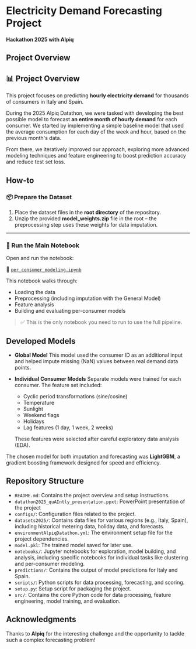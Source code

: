 # Electricity Demand Forecasting Project
**Hackathon 2025 with Alpiq**

## Project Overview

## 📊 Project Overview

This project focuses on predicting **hourly electricity demand** for thousands of consumers in Italy and Spain.

During the 2025 Alpiq Datathon, we were tasked with developing the best possible model to forecast **an entire month of hourly demand** for each consumer. We started by implementing a simple baseline model that used the average consumption for each day of the week and hour, based on the previous month's data.

From there, we iteratively improved our approach, exploring more advanced modeling techniques and feature engineering to boost prediction accuracy and reduce test set loss.


## How-to

### 📦 Prepare the Dataset

1. Place the dataset files in the **root directory** of the repository.
2. Unzip the provided **model_weights.zip** file in the root – the preprocessing step uses these weights for data imputation.

---

### 🚀 Run the Main Notebook

Open and run the notebook:

📓 [`per_consumer_modeling.ipynb`](./per_consumer_modeling.ipynb)

This notebook walks through:

- Loading the data
- Preprocessing (including imputation with the General Model)
- Feature analysis
- Building and evaluating per-consumer models

> ✅ This is the only notebook you need to run to use the full pipeline.

## Developed Models

- **Global Model**
  This model used the consumer ID as an additional input and helped impute missing (NaN) values between real demand data points.

- **Individual Consumer Models**
  Separate models were trained for each consumer. The feature set included:
  - Cyclic period transformations (sine/cosine)
  - Temperature
  - Sunlight
  - Weekend flags
  - Holidays
  - Lag features (1 day, 1 week, 2 weeks)

  These features were selected after careful exploratory data analysis (EDA).

The chosen model for both imputation and forecasting was **LightGBM**, a gradient boosting framework designed for speed and efficiency.

## Repository Structure

- `README.md`: Contains the project overview and setup instructions.
- `datathon2025_quAIntly_presentation.ppxt`: PowerPoint presentation of the project
- `configs/`: Configuration files related to the project.
- `datasets2025/`: Contains data files for various regions (e.g., Italy, Spain), including historical metering data, holiday data, and forecasts.
- `environmentAlpiqDatathon.yml`: The environment setup file for the project dependencies.
- `model.pkl`: The trained model saved for later use.
- `notebooks/`: Jupyter notebooks for exploration, model building, and analysis, including specific notebooks for individual tasks like clustering and per-consumer modeling.
- `predictions/`: Contains the output of model predictions for Italy and Spain.
- `scripts/`: Python scripts for data processing, forecasting, and scoring.
- `setup.py`: Setup script for packaging the project.
- `src/`: Contains the core Python code for data processing, feature engineering, model training, and evaluation.


## Acknowledgments

Thanks to **Alpiq** for the interesting challenge and the opportunity to tackle such a complex forecasting problem!
